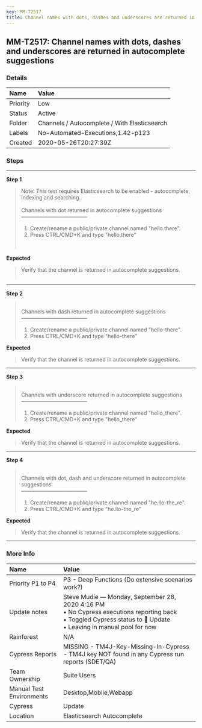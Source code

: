 ```yaml
---
key: MM-T2517
title: Channel names with dots, dashes and underscores are returned in autocomplete suggestions
---
```


## MM-T2517: Channel names with dots, dashes and underscores are returned in autocomplete suggestions

### Details

| Name     | Value                                        |
| :------- | :------------------------------------------- |
| Priority | Low                                          |
| Status   | Active                                       |
| Folder   | Channels / Autocomplete / With Elasticsearch |
| Labels   | No-Automated-Executions,1.42-p123            |
| Created  | 2020-05-26T20:27:39Z                         |

### Steps

<hr/>

**Step 1**

> <article>Note: This test requires Elasticsearch to be enabled - autocomplete, indexing and searching.<br><br>Channels with dot returned in autocomplete suggestions<br>–––––––––––––––––––––––––<ol><li>Create/rename a public/private channel named "hello.there".</li><li>Press CTRL/CMD+K and type "hello.there"</li></ol><br></article>

**Expected**

> <article>Verify that the channel is returned in autocomplete suggestions.<br><br></article>

<hr/>

**Step 2**

> <article><br>Channels with dash returned in autocomplete suggestions<br>–––––––––––––––––––––––––<ol><li>Create/rename a public/private channel named "hello-there".</li><li>Press CTRL/CMD+K and type "hello-there"</li></ol></article>

**Expected**

> <article>Verify that the channel is returned in autocomplete suggestions.</article>

<hr/>

**Step 3**

> <article><br>Channels with underscore returned in autocomplete suggestions<br>–––––––––––––––––––––––––<ol><li>Create/rename a public/private channel named "hello_there".</li><li>Press CTRL/CMD+K and type "hello_there"</li></ol></article>

**Expected**

> <article>Verify that the channel is returned in autocomplete suggestions.</article>

<hr/>

**Step 4**

> <article><br>Channels with dot, dash and underscore returned in autocomplete suggestions<br>–––––––––––––––––––––––––<ol><li>Create/rename a public/private channel named "he.llo-the_re".</li><li>Press CTRL/CMD+K and type "he.llo-the_re"</li></ol></article>

**Expected**

> <article>Verify that the channel is returned in autocomplete suggestions.</article>

<hr/>

### More Info

| Name                     | Value                                                                                                                                                                  |
| :----------------------- | :--------------------------------------------------------------------------------------------------------------------------------------------------------------------- |
| Priority P1 to P4        | P3 - Deep Functions (Do extensive scenarios work?)                                                                                                                     |
| Update notes             | Steve Mudie — Monday, September 28, 2020 4:16 PM<br>• No Cypress executions reporting back<br>• Toggled Cypress status to 🔧 Update<br>• Leaving in manual pool for now |
| Rainforest               | N/A                                                                                                                                                                    |
| Cypress Reports          | MISSING - TM4J-Key-Missing-In-Cypress - TM4J key NOT found in any Cypress run reports (SDET/QA)                                                                        |
| Team Ownership           | Suite Users                                                                                                                                                            |
| Manual Test Environments | Desktop,Mobile,Webapp                                                                                                                                                  |
| Cypress                  | Update                                                                                                                                                                 |
| Location                 | Elasticsearch Autocomplete                                                                                                                                             |
